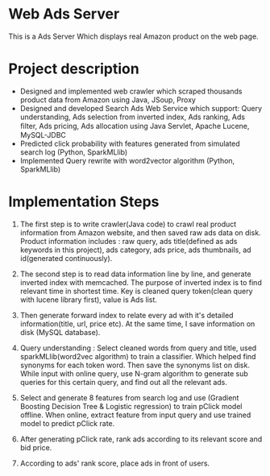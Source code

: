 # Web  Ads Server
This is a Ads Server Which displays real Amazon product on the web page.

# Project description

- Designed and implemented web crawler which scraped thousands product data from Amazon using Java, JSoup, Proxy
- Designed and developed Search Ads Web Service which support: Query understanding, Ads selection from inverted index,
  Ads ranking, Ads ﬁlter, Ads pricing, Ads allocation using Java Servlet, Apache Lucene, MySQL-JDBC
- Predicted click probability with features generated from simulated search log (Python, SparkMLlib)
- Implemented Query rewrite with word2vector algorithm (Python, SparkMLlib)

# Implementation Steps

1) The first step is to write crawler(Java code) to crawl real product information from Amazon website, and then saved raw 
   ads data on disk. Product information includes : raw query, ads title(defined as ads keywords in this project),
   ads category, ads price, ads thumbnails, ad id(generated continuously).
   
   
   
2) The second step is to read data information line by line, and generate inverted index with memcached. The purpose of inverted index is to find relevant time in shortest time. Key is cleaned query token(clean query with lucene library first), value is Ads list. 

3) Then generate forward index to relate every ad with it's detailed information(title, url, price etc). At the same time, I save information on disk (MySQL database).

4) Query understanding : Select cleaned words from query and title, used sparkMLlib(word2vec algorithm) to train a classifier. Which helped find synonyms for each token word. Then save the synonyms list on disk. While input with online query, use N-gram algorithm to generate sub queries for this certain query, and find out all the relevant ads.

5) Select and generate 8 features from search log and use (Gradient Boosting Decision Tree & Logistic regression) to train pClick model offline. When online, extract feature from input query and use trained model to predict pClick rate.

6) After generating pClick rate, rank ads according to its relevant score and bid price.

7) According to ads' rank score, place ads in front of users.
